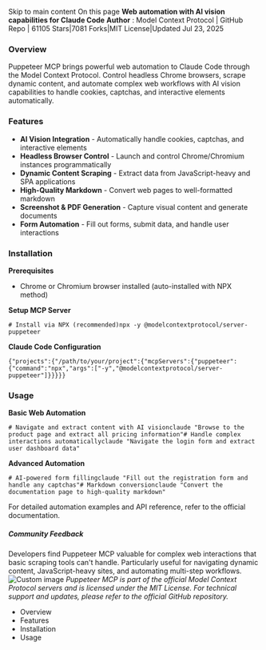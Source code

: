 Skip to main content
On this page
**Web automation with AI vision capabilities for Claude Code**
**Author** : Model Context Protocol | GitHub Repo | 61105 Stars|7081 Forks|MIT License|Updated Jul 23, 2025
### Overview​
Puppeteer MCP brings powerful web automation to Claude Code through the Model Context Protocol. Control headless Chrome browsers, scrape dynamic content, and automate complex web workflows with AI vision capabilities to handle cookies, captchas, and interactive elements automatically.
### Features​
  * **AI Vision Integration** - Automatically handle cookies, captchas, and interactive elements
  * **Headless Browser Control** - Launch and control Chrome/Chromium instances programmatically
  * **Dynamic Content Scraping** - Extract data from JavaScript-heavy and SPA applications
  * **High-Quality Markdown** - Convert web pages to well-formatted markdown
  * **Screenshot & PDF Generation** - Capture visual content and generate documents
  * **Form Automation** - Fill out forms, submit data, and handle user interactions


### Installation​
**Prerequisites**
  * Chrome or Chromium browser installed (auto-installed with NPX method)


**Setup MCP Server**
```
# Install via NPX (recommended)npx -y @modelcontextprotocol/server-puppeteer
```

**Claude Code Configuration**
```
{"projects":{"/path/to/your/project":{"mcpServers":{"puppeteer":{"command":"npx","args":["-y","@modelcontextprotocol/server-puppeteer"]}}}}}
```

### Usage​
**Basic Web Automation**
```
# Navigate and extract content with AI visionclaude "Browse to the product page and extract all pricing information"# Handle complex interactions automaticallyclaude "Navigate the login form and extract user dashboard data"
```

**Advanced Automation**
```
# AI-powered form fillingclaude "Fill out the registration form and handle any captchas"# Markdown conversionclaude "Convert the documentation page to high-quality markdown"
```

For detailed automation examples and API reference, refer to the official documentation.
##### Community Feedback
Developers find Puppeteer MCP valuable for complex web interactions that basic scraping tools can't handle. Particularly useful for navigating dynamic content, JavaScript-heavy sites, and automating multi-step workflows.
![Custom image](https://www.claudelog.com/img/discovery/018.png)
_Puppeteer MCP is part of the official Model Context Protocol servers and is licensed under the MIT License. For technical support and updates, please refer to the official GitHub repository._
  * Overview
  * Features
  * Installation
  * Usage



